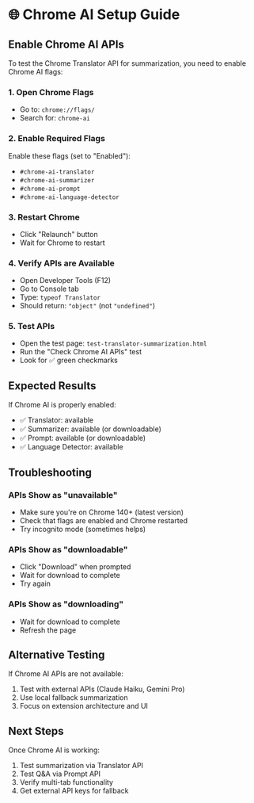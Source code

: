 # 🌐 Chrome AI Setup Guide

## Enable Chrome AI APIs

To test the Chrome Translator API for summarization, you need to enable Chrome AI flags:

### 1. Open Chrome Flags
- Go to: `chrome://flags/`
- Search for: `chrome-ai`

### 2. Enable Required Flags
Enable these flags (set to "Enabled"):
- `#chrome-ai-translator`
- `#chrome-ai-summarizer` 
- `#chrome-ai-prompt`
- `#chrome-ai-language-detector`

### 3. Restart Chrome
- Click "Relaunch" button
- Wait for Chrome to restart

### 4. Verify APIs are Available
- Open Developer Tools (F12)
- Go to Console tab
- Type: `typeof Translator`
- Should return: `"object"` (not `"undefined"`)

### 5. Test APIs
- Open the test page: `test-translator-summarization.html`
- Run the "Check Chrome AI APIs" test
- Look for ✅ green checkmarks

## Expected Results

If Chrome AI is properly enabled:
- ✅ Translator: available
- ✅ Summarizer: available (or downloadable)
- ✅ Prompt: available (or downloadable)
- ✅ Language Detector: available

## Troubleshooting

### APIs Show as "unavailable"
- Make sure you're on Chrome 140+ (latest version)
- Check that flags are enabled and Chrome restarted
- Try incognito mode (sometimes helps)

### APIs Show as "downloadable"
- Click "Download" when prompted
- Wait for download to complete
- Try again

### APIs Show as "downloading"
- Wait for download to complete
- Refresh the page

## Alternative Testing

If Chrome AI APIs are not available:
1. Test with external APIs (Claude Haiku, Gemini Pro)
2. Use local fallback summarization
3. Focus on extension architecture and UI

## Next Steps

Once Chrome AI is working:
1. Test summarization via Translator API
2. Test Q&A via Prompt API
3. Verify multi-tab functionality
4. Get external API keys for fallback
